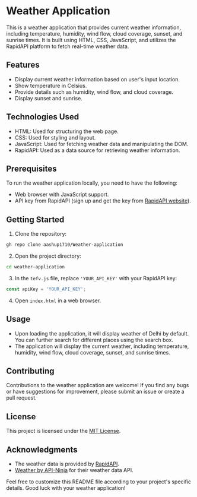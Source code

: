 # Weather Application

This is a weather application that provides current weather information, including temperature, humidity, wind flow, cloud coverage, sunset, and sunrise times. It is built using HTML, CSS, JavaScript, and utilizes the RapidAPI platform to fetch real-time weather data.

## Features

- Display current weather information based on user's input location.
- Show temperature in Celsius.
- Provide details such as humidity, wind flow, and cloud coverage.
- Display sunset and sunrise.

## Technologies Used

- HTML: Used for structuring the web page.
- CSS: Used for styling and layout.
- JavaScript: Used for fetching weather data and manipulating the DOM.
- RapidAPI: Used as a data source for retrieving weather information.

## Prerequisites

To run the weather application locally, you need to have the following:

- Web browser with JavaScript support.
- API key from RapidAPI (sign up and get the key from [RapidAPI website](https://rapidapi.com)).

## Getting Started

1. Clone the repository:

```bash
gh repo clone aashup1710/Weather-application
```

2. Open the project directory:

```bash
cd weather-application
```

3. In the `tefv.js` file, replace `'YOUR_API_KEY'` with your RapidAPI key:

```javascript
const apiKey = 'YOUR_API_KEY';
```

4. Open `index.html` in a web browser.

## Usage

- Upon loading the application, it will display weather of Delhi by default. You can further search for different places using the search box.
- The application will display the current weather, including temperature, humidity, wind flow, cloud coverage, sunset, and sunrise times.

## Contributing

Contributions to the weather application are welcome! If you find any bugs or have suggestions for improvement, please submit an issue or create a pull request.

## License

This project is licensed under the [MIT License](LICENSE).

## Acknowledgments

- The weather data is provided by [RapidAPI](https://rapidapi.com).
- [Weather by API-Ninja]([https://api-ninjas.com/api/weather]) for their weather data API.

Feel free to customize this README file according to your project's specific details. Good luck with your weather application!
